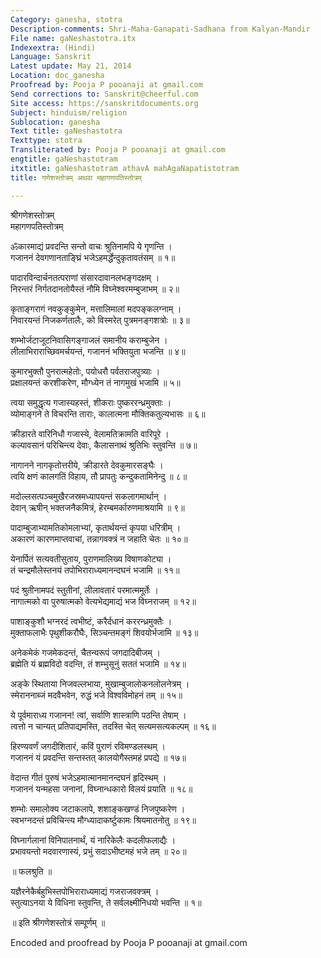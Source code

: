 ```yaml
---
Category: ganesha, stotra
Description-comments: Shri-Maha-Ganapati-Sadhana from Kalyan-Mandir
File name: gaNeshastotra.itx
Indexextra: (Hindi)
Language: Sanskrit
Latest update: May 21, 2014
Location: doc_ganesha
Proofread by: Pooja P pooanaji at gmail.com
Send corrections to: Sanskrit@cheerful.com
Site access: https://sanskritdocuments.org
Subject: hinduism/religion
Sublocation: ganesha
Text title: gaNeshastotra
Texttype: stotra
Transliterated by: Pooja P pooanaji at gmail.com
engtitle: gaNeshastotram
itxtitle: gaNeshastotram athavA mahAgaNapatistotram
title: गणेशस्तोत्रम् अथवा महागणपतिस्तोत्रम्

---
```

  
 श्रीगणेशस्तोत्रम्   
महागणपतिस्तोत्रम्  
  
ॐकारमाद्यं प्रवदन्ति सन्तो वाचः श्रुतिनामपि ये गृणन्ति ।  
गजाननं देवगणानताङ्घ्रिं भजेऽहमर्द्धेन्दुकृतावतंसम् ॥ १॥  
  
पादारविन्दार्चनतत्पराणां संसारदावानलभङ्गदक्षम् ।  
निरन्तरं निर्गतदानतोयैस्तं नौमि विघ्नेश्वरमम्बुजाभम् ॥ २॥  
  
कृताङ्गरागं नवकुङ्कुमेन, मत्तालिमालां मदपङ्कलग्नाम् ।  
निवारयन्तं निजकर्णतालैः, को विस्मरेत् पुत्रमनङ्गशत्रोः ॥ ३॥  
  
शम्भोर्जटाजूटनिवासिगङ्गाजलं समानीय कराम्बुजेन ।  
लीलाभिराराच्छिवमर्चयन्तं, गजाननं भक्तियुता भजन्ति ॥ ४॥  
  
कुमारभुक्तौ पुनरात्महेतोः, पयोधरौ पर्वतराजपुत्र्याः ।   
प्रक्षालयन्तं करशीकरेण, मौग्ध्येन तं नागमुखं भजामि ॥ ५॥  
  
त्वया समुद्धृत्य गजास्यहस्तं, शीकराः पुष्कररन्ध्रमुक्ताः ।   
व्योमाङ्गने ते विचरन्ति ताराः, कालात्मना मौक्तिकतुल्यभासः ॥ ६॥  
  
क्रीडारते वारिनिधौ गजास्ये, वेलामतिक्रामति वारिपूरे ।  
कल्पावसानं परिचिन्त्य देवाः, कैलासनाथं श्रुतिभिः स्तुवन्ति ॥ ७॥  
  
नागानने नागकृतोत्तरीये, क्रीडारते देवकुमारसङ्घैः ।   
त्वयि क्षणं कालगतिं विहाय, तौ प्रापतुः कन्दुकतामिनेन्दु ॥ ८॥  
  
मदोल्लसत्पञ्चमुखैरजस्रमध्यापयन्तं सकलागमार्थान् ।  
देवान् ऋषीन् भक्तजनैकमित्रं, हेरम्बमर्कारुणमाश्रयामि ॥ ९॥  
  
पादाम्बुजाभ्यामतिकोमलाभ्यां, कृतार्थयन्तं कृपया धरित्रीम् ।  
अकारणं कारणमाप्तवाचां, तन्नागवक्त्रं न जहाति चेतः ॥ १०॥  
  
येनार्पितं सत्यवतीसुताय, पुराणमालिख्य विषाणकोट्या ।  
तं चन्द्रमौलेस्तनयं तपोभिराराध्यमानन्दघनं भजामि ॥ ११॥  
  
पदं श्रुतीनामपदं स्तुतीनां, लीलावतारं परमात्ममूर्तेः ।  
नागात्मको वा पुरुषात्मको वेत्यभेद्यमाद्यं भज विघ्नराजम् ॥ १२॥  
  
पाशाङ्कुशौ भग्नरदं त्वभीष्टं, करैर्दधानं कररन्ध्रमुक्तैः ।  
मुक्ताफलाभैः पृथुशीकरौघैः, सिञ्चन्तमङ्गं शिवयोर्भजामि ॥ १३॥  
  
अनेकमेकं गजमेकदन्तं, चैतन्यरूपं जगदादिबीजम् ।  
ब्रह्मेति यं ब्रह्मविदो वदन्ति, तं शम्भुसूनुं सततं भजामि ॥ १४॥  
  
अङ्के स्थिताया निजवल्लभाया, मुखाम्बुजालोकनलोलनेत्रम् ।  
स्मेराननाब्जं मदवैभवेन, रुद्धं भजे विश्वविमोहनं तम् ॥ १५॥  
  
ये पूर्वमाराध्य गजानन! त्वां, सर्वाणि शास्त्राणि पठन्ति तेषाम् ।  
त्वत्तो न चान्यत् प्रतिपाद्यमस्ति, तदस्ति चेत् सत्यमसत्यकल्पम् ॥ १६॥  
  
हिरण्यवर्णं जगदीशितारं, कविं पुराणं रविमण्डलस्थम् ।  
गजाननं यं प्रवदन्ति सन्तस्तत् कालयोगैस्तमहं प्रपद्ये ॥ १७॥  
  
वेदान्त गीतं पुरुषं भजेऽहमात्मानमानन्दघनं हृदिस्थम् ।  
गजाननं यन्महसा जनानां, विघ्नान्धकारो विलयं प्रयाति ॥ १८॥  
  
शम्भोः समालोक्य जटाकलापे, शशाङ्कखण्डं निजपुष्करेण ।  
स्वभग्नदन्तं प्रविचिन्त्य मौग्ध्यादाकर्ष्टुकामः श्रियमातनोतु ॥ १९॥  
  
विघ्नार्गलानां विनिपातनार्थं, यं नारिकेलैः कदलीफलाद्यैः ।  
प्रभावयन्तो मदवारणास्यं, प्रभुं सदाऽभीष्टमहं भजे तम् ॥ २०॥  
  
॥  फलश्रुति ॥  
  
यज्ञैरनेकैर्बहुभिस्तपोभिराराध्यमाद्यं गजराजवक्त्रम् ।  
स्तुत्याऽनया ये विधिना स्तुवन्ति, ते सर्वलक्ष्मीनिधयो भवन्ति ॥ १॥  
  
॥ इति श्रीगणेशस्तोत्रं सम्पूर्णम् ॥  
  
  
Encoded and proofread by Pooja P pooanaji at gmail.com  
  
